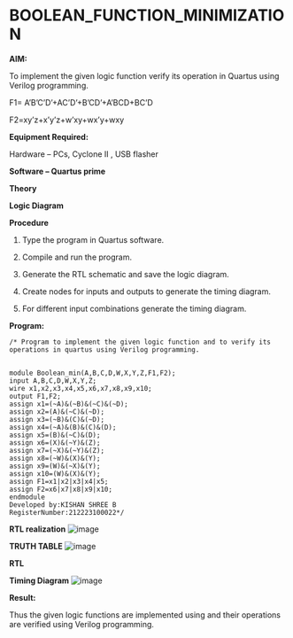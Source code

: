 # BOOLEAN_FUNCTION_MINIMIZATION

**AIM:**

To implement the given logic function verify its operation in Quartus using Verilog programming.

F1= A’B’C’D’+AC’D’+B’CD’+A’BCD+BC’D 

F2=xy’z+x’y’z+w’xy+wx’y+wxy

**Equipment Required:**

Hardware – PCs, Cyclone II , USB flasher

**Software – Quartus prime**

**Theory**

**Logic Diagram**

**Procedure**

1.	Type the program in Quartus software.

2.	Compile and run the program.

3.	Generate the RTL schematic and save the logic diagram.

4.	Create nodes for inputs and outputs to generate the timing diagram.

5.	For different input combinations generate the timing diagram.


**Program:**
```
/* Program to implement the given logic function and to verify its operations in quartus using Verilog programming. 


module Boolean_min(A,B,C,D,W,X,Y,Z,F1,F2);
input A,B,C,D,W,X,Y,Z;
wire x1,x2,x3,x4,x5,x6,x7,x8,x9,x10;
output F1,F2;
assign x1=(~A)&(~B)&(~C)&(~D);
assign x2=(A)&(~C)&(~D);
assign x3=(~B)&(C)&(~D);
assign x4=(~A)&(B)&(C)&(D);
assign x5=(B)&(~C)&(D);
assign x6=(X)&(~Y)&(Z);
assign x7=(~X)&(~Y)&(Z);
assign x8=(~W)&(X)&(Y);
assign x9=(W)&(~X)&(Y);
assign x10=(W)&(X)&(Y);
assign F1=x1|x2|x3|x4|x5;
assign F2=x6|x7|x8|x9|x10;
endmodule
Developed by:KISHAN SHREE B
RegisterNumber:212223100022*/
```

**RTL realization**
![image](https://github.com/KishanShreeB/BOOLEAN_FUNCTION_MINIMIZATION/assets/144870434/afe19aa7-80ec-486a-98fa-4e8eea9ea839)

**TRUTH TABLE**
![image](https://github.com/KishanShreeB/BOOLEAN_FUNCTION_MINIMIZATION/assets/144870434/432df949-4358-49eb-b7b5-db2277c53a29)

**RTL**

**Timing Diagram**
![image](https://github.com/KishanShreeB/BOOLEAN_FUNCTION_MINIMIZATION/assets/144870434/eef8b320-859f-42d9-9367-4634714dd011)

**Result:**

Thus the given logic functions are implemented using and their operations are verified using Verilog programming.

